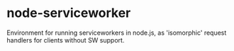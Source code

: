 # node-serviceworker
Environment for running serviceworkers in node.js, as 'isomorphic' request handlers for clients without SW support.
